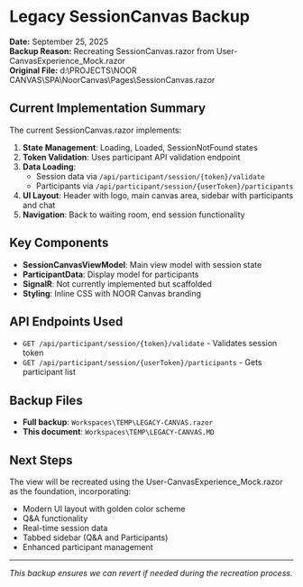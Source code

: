 # Legacy SessionCanvas Backup

**Date:** September 25, 2025  
**Backup Reason:** Recreating SessionCanvas.razor from User-CanvasExperience_Mock.razor  
**Original File:** d:\PROJECTS\NOOR CANVAS\SPA\NoorCanvas\Pages\SessionCanvas.razor  

## Current Implementation Summary

The current SessionCanvas.razor implements:

1. **State Management**: Loading, Loaded, SessionNotFound states
2. **Token Validation**: Uses participant API validation endpoint
3. **Data Loading**: 
   - Session data via `/api/participant/session/{token}/validate`
   - Participants via `/api/participant/session/{userToken}/participants`
4. **UI Layout**: Header with logo, main canvas area, sidebar with participants and chat
5. **Navigation**: Back to waiting room, end session functionality

## Key Components

- **SessionCanvasViewModel**: Main view model with session state
- **ParticipantData**: Display model for participants  
- **SignalR**: Not currently implemented but scaffolded
- **Styling**: Inline CSS with NOOR Canvas branding

## API Endpoints Used

- `GET /api/participant/session/{token}/validate` - Validates session token
- `GET /api/participant/session/{userToken}/participants` - Gets participant list

## Backup Files

- **Full backup**: `Workspaces\TEMP\LEGACY-CANVAS.razor`
- **This document**: `Workspaces\TEMP\LEGACY-CANVAS.MD`

## Next Steps

The view will be recreated using the User-CanvasExperience_Mock.razor as the foundation, incorporating:
- Modern UI layout with golden color scheme
- Q&A functionality
- Real-time session data
- Tabbed sidebar (Q&A and Participants)
- Enhanced participant management

---

*This backup ensures we can revert if needed during the recreation process.*